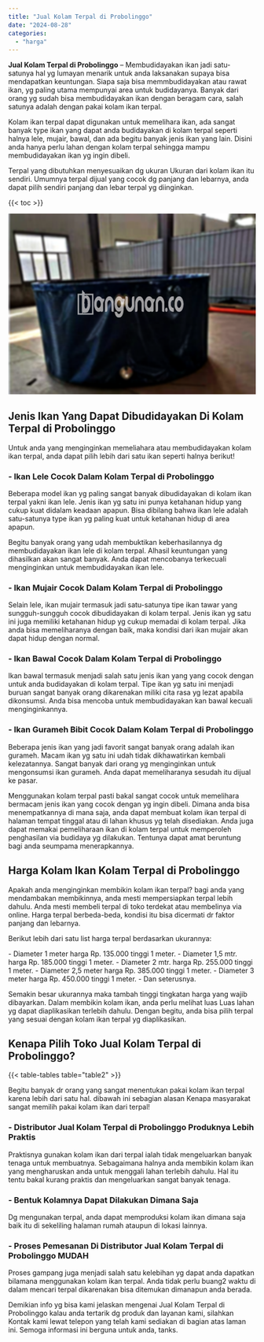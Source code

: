 ```yaml
---
title: "Jual Kolam Terpal di Probolinggo"
date: "2024-08-28"
categories: 
  - "harga"
---
```


**Jual Kolam Terpal di Probolinggo** – Membudidayakan ikan jadi satu-satunya hal yg lumayan menarik untuk anda laksanakan supaya bisa mendapatkan keuntungan. Siapa saja bisa memmbudidayakan atau rawat ikan, yg paling utama mempunyai area untuk budidayanya. Banyak dari orang yg sudah bisa membudidayakan ikan dengan beragam cara, salah satunya adalah dengan pakai kolam ikan terpal.

Kolam ikan terpal dapat digunakan untuk memelihara ikan, ada sangat banyak type ikan yang dapat anda budidayakan di kolam terpal seperti halnya lele, mujair, bawal, dan ada begitu banyak jenis ikan yang lain. Disini anda hanya perlu lahan dengan kolam terpal sehingga mampu membudidayakan ikan yg ingin dibeli.

Terpal yang dibutuhkan menyesuaikan dg ukuran Ukuran dari kolam ikan itu sendiri. Umumnya terpal dijual yang cocok dg panjang dan lebarnya, anda dapat pilih sendiri panjang dan lebar terpal yg diinginkan.

{{< toc >}}

![Jual Kolam Terpal di Probolinggo](/images/jual-kolam-terpal-56.png)

## Jenis Ikan Yang Dapat Dibudidayakan Di Kolam Terpal di Probolinggo

Untuk anda yang menginginkan memeliahara atau membudidayakan kolam ikan terpal, anda dapat pilih lebih dari satu ikan seperti halnya berikut!

### \- Ikan Lele Cocok Dalam Kolam Terpal di Probolinggo

Beberapa model ikan yg paling sangat banyak dibudidayakan di kolam ikan terpal yakni ikan lele. Jenis ikan yg satu ini punya ketahanan hidup yang cukup kuat didalam keadaan apapun. Bisa dibilang bahwa ikan lele adalah satu-satunya type ikan yg paling kuat untuk ketahanan hidup di area apapun.

Begitu banyak orang yang udah membuktikan keberhasilannya dg membudidayakan ikan lele di kolam terpal. Alhasil keuntungan yang dihasilkan akan sangat banyak. Anda dapat mencobanya terkecuali menginginkan untuk membudidayakan ikan lele.

### \- Ikan Mujair Cocok Dalam Kolam Terpal di Probolinggo

Selain lele, ikan mujair termasuk jadi satu-satunya tipe ikan tawar yang sungguh-sungguh cocok dibudidayakan di kolam terpal. Jenis ikan yg satu ini juga memiliki ketahanan hidup yg cukup memadai di kolam terpal. Jika anda bisa memeliharanya dengan baik, maka kondisi dari ikan mujair akan dapat hidup dengan normal.

### \- Ikan Bawal Cocok Dalam Kolam Terpal di Probolinggo

Ikan bawal termasuk menjadi salah satu jenis ikan yang yang cocok dengan untuk anda budidayakan di kolam terpal. Tipe ikan yg satu ini menjadi buruan sangat banyak orang dikarenakan miliki cita rasa yg lezat apabila dikonsumsi. Anda bisa mencoba untuk membudidayakan kan bawal kecuali menginginkannya.

### \- Ikan Gurameh Bibit Cocok Dalam Kolam Terpal di Probolinggo

Beberapa jenis ikan yang jadi favorit sangat banyak orang adalah ikan gurameh. Macam ikan yg satu ini udah tidak dikhawatirkan kembali kelezatannya. Sangat banyak dari orang yg menginginkan untuk mengonsumsi ikan gurameh. Anda dapat memeliharanya sesudah itu dijual ke pasar.

Menggunakan kolam terpal pasti bakal sangat cocok untuk memelihara bermacam jenis ikan yang cocok dengan yg ingin dibeli. Dimana anda bisa menempatkannya di mana saja, anda dapat membuat kolam ikan terpal di halaman tempat tinggal atau di lahan khusus yg telah disediakan. Anda juga dapat memakai pemeliharaan ikan di kolam terpal untuk memperoleh penghasilan via budidaya yg dilakukan. Tentunya dapat amat beruntung bagi anda seumpama menerapkannya.

## Harga Kolam Ikan Kolam Terpal di Probolinggo

Apakah anda menginginkan membikin kolam ikan terpal? bagi anda yang mendambakan membikinnya, anda mesti mempersiapkan terpal lebih dahulu. Anda mesti membeli terpal di toko terdekat atau membelinya via online. Harga terpal berbeda-beda, kondisi itu bisa dicermati dr faktor panjang dan lebarnya.

Berikut lebih dari satu list harga terpal berdasarkan ukurannya:

\- Diameter 1 meter harga Rp. 135.000 tinggi 1 meter. - Diameter 1,5 mtr. harga Rp. 185.000 tinggi 1 meter. - Diameter 2 mtr. harga Rp. 255.000 tinggi 1 meter. - Diameter 2,5 meter harga Rp. 385.000 tinggi 1 meter. - Diameter 3 meter harga Rp. 450.000 tinggi 1 meter. - Dan seterusnya.

Semakin besar ukurannya maka tambah tinggi tingkatan harga yang wajib dibayarkan. Dalam membikin kolam ikan, anda perlu melihat luas Luas lahan yg dapat diaplikasikan terlebih dahulu. Dengan begitu, anda bisa pilih terpal yang sesuai dengan kolam ikan terpal yg diaplikasikan.

## Kenapa Pilih Toko Jual Kolam Terpal di Probolinggo?

{{< table-tables table="table2" >}}

Begitu banyak dr orang yang sangat menentukan pakai kolam ikan terpal karena lebih dari satu hal. dibawah ini sebagian alasan Kenapa masyarakat sangat memilih pakai kolam ikan dari terpal!

### \- Distributor Jual Kolam Terpal di Probolinggo Produknya Lebih Praktis

Praktisnya gunakan kolam ikan dari terpal ialah tidak mengeluarkan banyak tenaga untuk membuatnya. Sebagaimana halnya anda membikin kolam ikan yang mengharuskan anda untuk menggali lahan terlebih dahulu. Hal itu tentu bakal kurang praktis dan mengeluarkan sangat banyak tenaga.

### \- Bentuk Kolamnya Dapat Dilakukan Dimana Saja

Dg mengunakan terpal, anda dapat memproduksi kolam ikan dimana saja baik itu di sekeliling halaman rumah ataupun di lokasi lainnya.

### \- Proses Pemesanan Di Distributor Jual Kolam Terpal di Probolinggo MUDAH

Proses gampang juga menjadi salah satu kelebihan yg dapat anda dapatkan bilamana menggunakan kolam ikan terpal. Anda tidak perlu buang2 waktu di dalam mencari terpal dikarenakan bisa ditemukan dimanapun anda berada.

Demikian info yg bisa kami jelaskan mengenai Jual Kolam Terpal di Probolinggo kalau anda tertarik dg produk dan layanan kami, silahkan Kontak kami lewat telepon yang telah kami sediakan di bagian atas laman ini. Semoga informasi ini berguna untuk anda, tanks.
